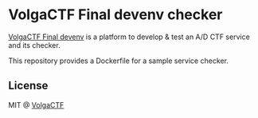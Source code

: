 # VolgaCTF Final devenv checker

[VolgaCTF Final devenv](https://github.com/VolgaCTF/volgactf-final-devenv) is a platform to develop & test an A/D CTF service and its checker.

This repository provides a Dockerfile for a sample service checker.

## License
MIT @ [VolgaCTF](https://github.com/VolgaCTF)
